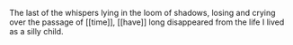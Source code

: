 The last of the whispers lying in the loom of shadows, losing and crying over the passage of [[time]], [[have]] long disappeared from the life I lived as a silly child.  